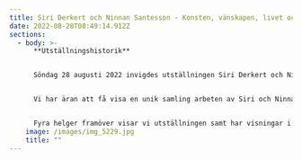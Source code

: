 ```yaml
---
title: Siri Derkert och Ninnan Santesson - Konsten, vänskapen, livet och kampen
date: 2022-08-28T08:49:14.912Z
sections:
  - body: >-
      **U﻿tställningshistorik**


      Söndag 28 augusti 2022 invigdes utställningen Siri Derkert och Ninnan Santesson - en skulpturutställning om arbete, vänskap och solidaritet.


      Vi har äran att få visa en unik samling arbeten av Siri och Ninnan i Skulptörens verkstad denna höst. Utställningen tar avstamp i deras arbeten men också i den vardag där de stöttade och hjälpte varandra, både i det konstnärliga arbetet, det politiska engagemanget och i livet som ensamstående mödrar och familjeförsörjare. Vi har hjälp av den brevväxling Ninnans barnbarn, Linnea Carlsson satt samman och av berättelser från barn och barnbarn till Siri och Ninnan. Bägge konstnärerna var kontroversiella och samhällsengagerade och har brutit mark för kommande konstnärsgenerationer. Kraften i den skapande viljan övervinner allt.


      Fyra helger framöver visar vi utställningen samt har visningar i Torsten Renqvists ateljé och håller öppna workshops i olika skulpturala tekniker. Besök också vår Gårdsutställning där skulptur visas av nio svenska skulptörer.
    image: /images/img_5229.jpg
    title: ""
---
```

